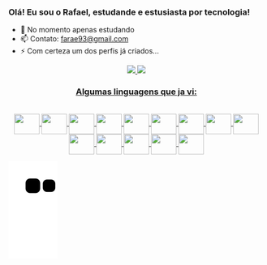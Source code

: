 ### Olá! Eu sou o Rafael, estudande e estusiasta por tecnologia!

- 🌱 No momento apenas estudando
- 📫 Contato: farae93@gmail.com
- ⚡ Com certeza um dos perfis já criados...

<link rel="stylesheet" href="https://cdn.jsdelivr.net/gh/devicons/devicon@v2.15.1/devicon.min.css">

<div align="center">
  <a href="https://github.com/rreiscenteno">
  <img height="180em" src="https://github-readme-stats.vercel.app/api?username=rreiscenteno&show_icons=true&theme=dark&include_all_commits=true&count_private=true"/>
  <img height="180em" src="https://github-readme-stats.vercel.app/api/top-langs/?username=rreiscenteno&layout=compact&langs_count=7&theme=dark"/>
</div>

<div align="center">
  <h3>Algumas linguagens que ja vi:</h3></br>
    <i class="devicon-bootstrap-plain-wordmark"></i>
      <img align="center" height="40" width="50" src="https://cdn.jsdelivr.net/gh/devicons/devicon/icons/html5/html5-plain.svg" />
      <img align="center" height="40" width="50" src="https://cdn.jsdelivr.net/gh/devicons/devicon/icons/css3/css3-plain.svg" />
      <img align="center" height="40" width="50" src="https://cdn.jsdelivr.net/gh/devicons/devicon/icons/java/java-original-wordmark.svg" />
      <img align="center" height="40" width="50" src="https://cdn.jsdelivr.net/gh/devicons/devicon/icons/bootstrap/bootstrap-plain.svg" />
      <img align="center" height="40" width="50" src="https://cdn.jsdelivr.net/gh/devicons/devicon/icons/javascript/javascript-plain.svg" />
      <img align="center" height="40" width="50" src="https://cdn.jsdelivr.net/gh/devicons/devicon/icons/nodejs/nodejs-plain.svg" />
      <img align="center" height="40" width="50" src="https://cdn.jsdelivr.net/gh/devicons/devicon/icons/react/react-original-wordmark.svg" />
      <img align="center" height="40" width="50" src="https://cdn.jsdelivr.net/gh/devicons/devicon/icons/flutter/flutter-original.svg" />
      <img align="center" height="40" width="50" src="https://cdn.jsdelivr.net/gh/devicons/devicon/icons/python/python-original.svg" />
      <img align="center" height="40" width="50" src="https://cdn.jsdelivr.net/gh/devicons/devicon/icons/postgresql/postgresql-plain.svg" />
      <img align="center" height="40" width="50" src="https://cdn.jsdelivr.net/gh/devicons/devicon/icons/oracle/oracle-original.svg" />
      <img align="center" height="40" width="50" src="https://cdn.jsdelivr.net/gh/devicons/devicon/icons/r/r-original.svg" />
      <img align="center" height="40" width="50" src="https://cdn.jsdelivr.net/gh/devicons/devicon/icons/docker/docker-plain.svg" />
      <img align="center" height="40" width="50" src="https://cdn.jsdelivr.net/gh/devicons/devicon/icons/git/git-plain.svg" />
</div>

<div>

  ![Snake animation](https://github.com/rafaballerini/rafaballerini/blob/output/github-contribution-grid-snake.svg)

</div>
















